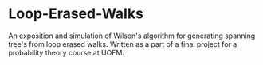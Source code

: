 # Loop-Erased-Walks
An exposition and simulation of Wilson's algorithm for generating spanning tree's from loop erased walks. Written as a part of a final project for a probability theory course at UOFM.
